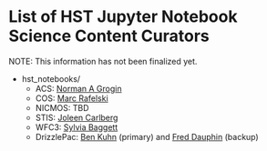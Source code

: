 # List of HST Jupyter Notebook Science Content Curators
NOTE: This information has not been finalized yet.

- hst_notebooks/
  - ACS: [Norman A Grogin](mailto:nagrogin@stsci.edu)
  - COS: [Marc Rafelski](mailto:mrafelski@stsci.edu)
  - NICMOS: TBD 
  - STIS: [Joleen Carlberg](mailto:jcarlberg@stsci.edu)
  - WFC3: [Sylvia Baggett](mailto:sbaggett@stsci.edu)
  - DrizzlePac: [Ben Kuhn](mailto:bkuhn@stsci.edu) (primary) and [Fred Dauphin](mailto:fdauphin@stsci.edu) (backup)
